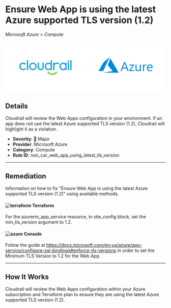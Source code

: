 # Ensure Web App is using the latest Azure supported TLS version (1.2)

*Microsoft Azure > Compute*

![Cloudrail and Microsoft Azure logos](../images/cloudrail_azure.png)

## Details
Cloudrail will review the Web Apps configuration in your environment. If an app does not use the latest Azure supported TLS version (1.2), Cloudrail will highlight it as a violation.

- **Severity**: 🔴 Major
- **Provider**: Microsoft Azure
- **Category**: Compute
- **Rule ID**: non_car_web_app_using_latest_tls_version

---

## Remediation
Information on how to fix "Ensure Web App is using the latest Azure supported TLS version (1.2)" using available methods.


####  <img src="../_media/emojis/terraform.png" alt="terraform" width="20"/>  Terraform
For the azurerm_app_service resource, in site_config block, set the min_tls_version argument to 1.2.










####  <img src="../_media/emojis/azure.png" alt="azure" width="20"/> Console
Follow the guide at <https://docs.microsoft.com/en-us/azure/app-service/configure-ssl-bindings#enforce-tls-versions> in order to set the Minimum TLS Version to 1.2 for the Web App.




---

## How It Works
Cloudrail will review the Web Apps configuration within your Azure subscription and Terraform plan to ensure they are using the latest Azure supported TLS version (1.2).